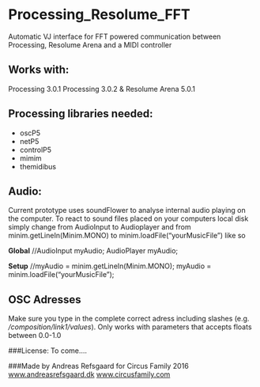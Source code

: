 # Processing_Resolume_FFT
Automatic VJ interface for FFT powered communication between Processing, Resolume Arena and a MIDI controller


## Works with:
Processing 3.0.1
Processing 3.0.2
&
Resolume Arena 5.0.1

## Processing libraries needed:
- oscP5
- netP5
- controlP5
- mimim
- themidibus


## Audio:
Current prototype uses soundFlower to analyse internal audio playing on the computer. To react to sound files placed on your computers local disk simply change from AudioInput to Audioplayer and from minim.getLineIn(Minim.MONO) to minim.loadFile(“yourMusicFile”) like so


**Global**
//AudioInput    myAudio;
AudioPlayer   myAudio;


**Setup**
//myAudio = minim.getLineIn(Minim.MONO);
myAudio = minim.loadFile(“yourMusicFile”);


## OSC Adresses
Make sure you type in the complete correct adress including slashes (e.g. */composition/link1/values*). Only works with parameters that accepts floats between 0.0-1.0

###License: 
To come….

###Made by
Andreas Refsgaard for Circus Family 2016
www.andreasrefsgaard.dk
www.circusfamily.com
